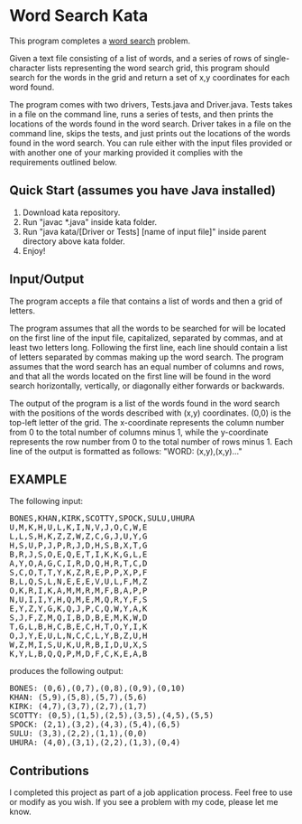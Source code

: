 Word Search Kata
================
This program completes a [word search](https://en.wikipedia.org/wiki/Word_search) problem.

Given a text file consisting of a list of words, and a series of rows of single-character lists representing the word search grid, this program should search for the words in the grid and return a set of x,y coordinates for each word found.

The program comes with two drivers, Tests.java and Driver.java. Tests takes in a file on the command line, runs a series of tests, and then prints the locations of the words found in the word search. Driver takes in a file on the command line, skips the tests, and just prints out the locations of the words found in the word search. You can rule either with the input files provided or with another one of your marking provided it complies with the requirements outlined below.

## Quick Start (assumes you have Java installed) ##

1) Download kata repository.
2) Run "javac *.java" inside kata folder.
3) Run "java kata/[Driver or Tests] [name of input file]" inside parent directory above kata folder.
4) Enjoy!

## Input/Output ##

The program accepts a file that contains a list of words and then a grid of letters. 

The program assumes that all the words to be searched for will be located on the first line of the input file, capitalized, separated by commas, and at least two letters long. Following the first line, each line should contain a list of letters separated by commas making up the word search. The program assumes that the word search has an equal number of columns and rows, and that all the words located on the first line will be found in the word search horizontally, vertically, or diagonally either forwards or backwards.

The output of the program is a list of the words found in the word search with the positions of the words described with (x,y) coordinates. (0,0) is the top-left letter of the grid. The x-coordinate represents the column number from 0 to the total number of columns minus 1, while the y-coordinate represents the row number from 0 to the total number of rows minus 1. Each line of the output is formatted as follows: "WORD: (x,y),(x,y)..."

## EXAMPLE ##

The following input: 

<pre>
BONES,KHAN,KIRK,SCOTTY,SPOCK,SULU,UHURA
U,M,K,H,U,L,K,I,N,V,J,O,C,W,E
L,L,S,H,K,Z,Z,W,Z,C,G,J,U,Y,G
H,S,U,P,J,P,R,J,D,H,S,B,X,T,G
B,R,J,S,O,E,Q,E,T,I,K,K,G,L,E
A,Y,O,A,G,C,I,R,D,Q,H,R,T,C,D
S,C,O,T,T,Y,K,Z,R,E,P,P,X,P,F
B,L,Q,S,L,N,E,E,E,V,U,L,F,M,Z
O,K,R,I,K,A,M,M,R,M,F,B,A,P,P
N,U,I,I,Y,H,Q,M,E,M,Q,R,Y,F,S
E,Y,Z,Y,G,K,Q,J,P,C,Q,W,Y,A,K
S,J,F,Z,M,Q,I,B,D,B,E,M,K,W,D
T,G,L,B,H,C,B,E,C,H,T,O,Y,I,K
O,J,Y,E,U,L,N,C,C,L,Y,B,Z,U,H
W,Z,M,I,S,U,K,U,R,B,I,D,U,X,S
K,Y,L,B,Q,Q,P,M,D,F,C,K,E,A,B
</pre>

produces the following output: 

<pre>
BONES: (0,6),(0,7),(0,8),(0,9),(0,10)
KHAN: (5,9),(5,8),(5,7),(5,6)
KIRK: (4,7),(3,7),(2,7),(1,7)
SCOTTY: (0,5),(1,5),(2,5),(3,5),(4,5),(5,5)
SPOCK: (2,1),(3,2),(4,3),(5,4),(6,5)
SULU: (3,3),(2,2),(1,1),(0,0)
UHURA: (4,0),(3,1),(2,2),(1,3),(0,4)
</pre>


## Contributions ##
I completed this project as part of a job application process. Feel free to use or modify as you wish. If you see a problem with my code, please let me know.
